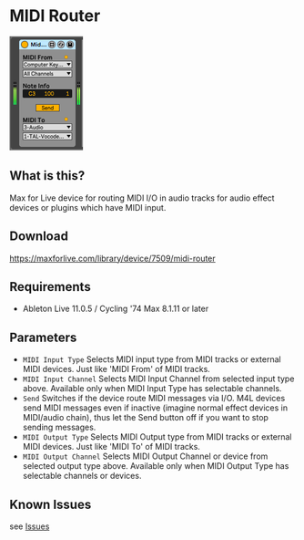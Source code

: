 # MIDI Router

![Image of MIDI Router device](img/MidiRouter.png)

## What is this?
Max for Live device for routing MIDI I/O in audio tracks for audio effect devices or plugins which have MIDI input.

## Download
https://maxforlive.com/library/device/7509/midi-router

## Requirements
- Ableton Live 11.0.5 / Cycling '74 Max 8.1.11 or later

## Parameters
- `MIDI Input Type` Selects MIDI input type from MIDI tracks or external MIDI devices. Just like 'MIDI From' of MIDI tracks.
- `MIDI Input Channel` Selects MIDI Input Channel from selected input type above.
Available only when MIDI Input Type has selectable channels.
- `Send` Switches if the device route MIDI messages via I/O. M4L devices send MIDI messages even if inactive
(imagine normal effect devices in MIDI/audio chain), thus let the Send button off if you want to stop sending messages.
- `MIDI Output Type` Selects MIDI Output type from MIDI tracks or external MIDI devices. Just like 'MIDI To' of MIDI tracks.
- `MIDI Output Channel` Selects MIDI Output Channel or device from selected output type above.
Available only when MIDI Output Type has selectable channels or devices.

## Known Issues
see [Issues](https://github.com/h1data/M4L-MidiRouter/issues?q=)
